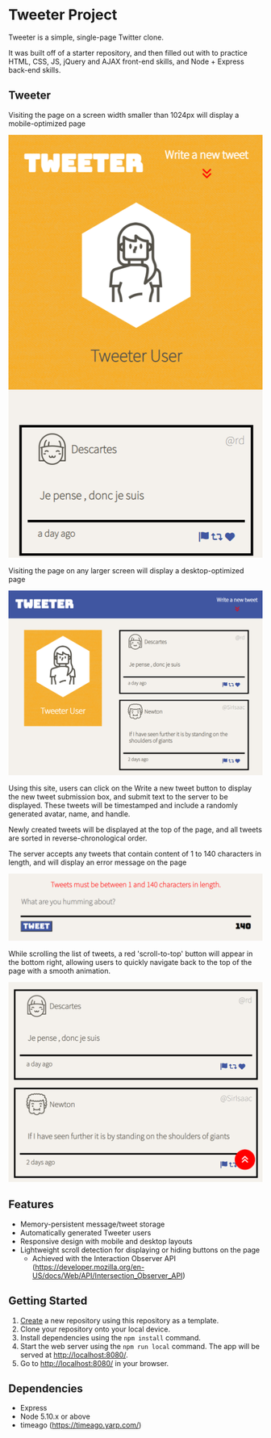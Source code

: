 # Tweeter Project

Tweeter is a simple, single-page Twitter clone.

It was built off of a starter repository, and then filled out with to practice HTML, CSS, JS, jQuery and AJAX front-end skills, and Node + Express back-end skills.

## Tweeter

Visiting the page on a screen width smaller than 1024px will display a mobile-optimized page

!["Screenshot of mobile page"](https://github.com/robotsch/tweeter/blob/master/docs/tweeter_mobile_noform.PNG?raw=true)

Visiting the page on any larger screen will display a desktop-optimized page

!["Screenshot of desktop page"](https://github.com/robotsch/tweeter/blob/master/docs/desktop.PNG?raw=true)

Using this site, users can click on the Write a new tweet button to display the new tweet submission box, and submit text to the server to be displayed. These tweets will be timestamped and include a randomly generated avatar, name, and handle.

Newly created tweets will be displayed at the top of the page, and all tweets are sorted in reverse-chronological order.

The server accepts any tweets that contain content of 1 to 140 characters in length, and will display an error message on the page

!["Screenshot of error message"](https://github.com/robotsch/tweeter/blob/master/docs/error.PNG?raw=true)

While scrolling the list of tweets, a red 'scroll-to-top' button will appear in the bottom right, allowing users to quickly navigate back to the top of the page with a smooth animation.

!["Screenshot of the scroll-to-top button"](https://github.com/robotsch/tweeter/blob/master/docs/redbox.PNG?raw=true)

## Features

- Memory-persistent message/tweet storage
- Automatically generated Tweeter users
- Responsive design with mobile and desktop layouts
- Lightweight scroll detection for displaying or hiding buttons on the page
  - Achieved with the Interaction Observer API (https://developer.mozilla.org/en-US/docs/Web/API/Intersection_Observer_API)

## Getting Started

1. [Create](https://docs.github.com/en/repositories/creating-and-managing-repositories/creating-a-repository-from-a-template) a new repository using this repository as a template.
2. Clone your repository onto your local device.
3. Install dependencies using the `npm install` command.
3. Start the web server using the `npm run local` command. The app will be served at <http://localhost:8080/>.
4. Go to <http://localhost:8080/> in your browser.

## Dependencies

- Express
- Node 5.10.x or above
- timeago (https://timeago.yarp.com/) 